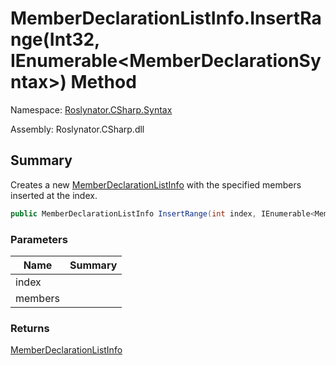 # MemberDeclarationListInfo\.InsertRange\(Int32, IEnumerable\<MemberDeclarationSyntax>\) Method

Namespace: [Roslynator.CSharp.Syntax](../../README.md)

Assembly: Roslynator\.CSharp\.dll

## Summary

Creates a new [MemberDeclarationListInfo](../README.md) with the specified members inserted at the index\.

```csharp
public MemberDeclarationListInfo InsertRange(int index, IEnumerable<MemberDeclarationSyntax> members)
```

### Parameters

| Name | Summary |
| ---- | ------- |
| index | |
| members | |

### Returns

[MemberDeclarationListInfo](../README.md)


